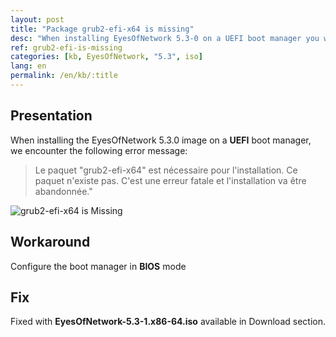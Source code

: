 ```yaml
---
layout: post
title: "Package grub2-efi-x64 is missing"
desc: "When installing EyesOfNetwork 5.3-0 on a UEFI boot manager you will encounter a package absence error."
ref: grub2-efi-is-missing
categories: [kb, EyesOfNetwork, "5.3", iso]
lang: en
permalink: /en/kb/:title
---
```


## Presentation

When installing the EyesOfNetwork 5.3.0 image on a **UEFI** boot manager, we encounter the following error message:

> Le paquet "grub2-efi-x64" est nécessaire pour l'installation. Ce paquet n'existe pas. C'est une erreur fatale et l'installation va être abandonnée."

![grub2-efi-x64 is Missing](/img/kb/2020-06-29-grub2-efi-x64-is-missinganaconda.png)

## Workaround

Configure the boot manager in **BIOS** mode

## Fix

Fixed with **EyesOfNetwork-5.3-1.x86-64.iso** available in Download section.

